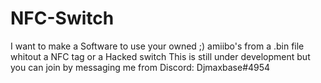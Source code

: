 # NFC-Switch

I want to make a Software to use your owned ;) amiibo's from a .bin file whitout a NFC tag or a Hacked switch
This is still under development but you can join by messaging me from Discord: Djmaxbase#4954
